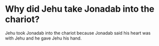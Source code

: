 # Why did Jehu take Jonadab into the chariot?

Jehu took Jonadab into the chariot because Jonadab said his heart was with Jehu and he gave Jehu his hand.
